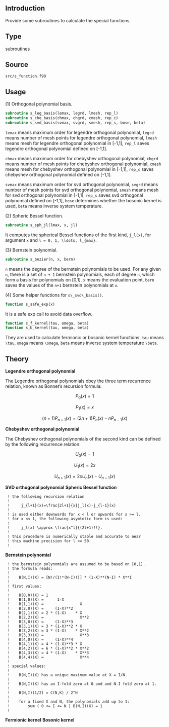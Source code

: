 ## Introduction

Provide some subroutines to calculate the special functions.

## Type

subroutines

## Source

`src/s_function.f90`

## Usage

(1) Orthogonal polynomial basis.

```fortran
subroutine s_leg_basis(lemax, legrd, lmesh, rep_l)
subroutine s_che_basis(chmax, chgrd, cmesh, rep_c)
subroutine s_svd_basis(svmax, svgrd, smesh, rep_s, bose, beta)
```

`lemax` means maximum order for legendre orthogonal polynomial, `legrd` means number of mesh points for legendre orthogonal polynomial, `lmesh` means mesh for legendre orthogonal polynomial in [-1,1], `rep_l` saves legendre orthogonal polynomial defined on [-1,1].

`chmax` means maximum order for chebyshev orthogonal polynomial, `chgrd` means number of mesh points for chebyshev orthogonal polynomial, `cmesh` means mesh for chebyshev orthogonal polynomial in [-1,1], `rep_c` saves chebyshev orthogonal polynomial defined on [-1,1].

`svmax` means maximum order for svd orthogonal polynomial, `svgrd` means number of mesh points for svd orthogonal polynomial, `smesh` means mesh for svd orthogonal polynomial in [-1,1], `rep_s` saves svd orthogonal polynomial defined on [-1,1], `bose` determines whether the bosonic kernel is used, `beta` means inverse system temperature.

(2) Spheric Bessel function.

```fortran
subroutine s_sph_jl(lmax, x, jl)
```

It computes the spherical Bessel functions of the first kind, ``j_l(x)``, for argument ``x`` and ``l = 0, 1, \ldots, l_{max}``.

(3) Bernstein polynomial.

```fortran
subroutine s_bezier(n, x, bern)
```

`n` means the degree of the bernstein polynomials to be used. For any given ``n``, there is a set of ``n + 1`` bernstein polynomials, each of degree ``n``, which form a basis for polynomials on [0,1]. `x` means the evaluation point. `bern` saves the values of the ``n+1`` bernstein polynomials at ``x``.

(4) Some helper functions for `s\_svd\_basis()`.

```fortran
function s_safe_exp(x)
```

It is a safe exp call to avoid data overflow.

```fortran
function s_f_kernel(tau, omega, beta)
function s_b_kernel(tau, omega, beta)
```

They are used to calculate fermionic or bosonic kernel functions. `tau` means ``\tau``, `omega` means ``\omega``, `beta` means inverse system temperature ``\beta``.

## Theory

**Legendre orthogonal polynomial**

The Legendre orthogonal polynomials obey the three term recurrence relation, known as Bonnet’s recursion formula:

```math
\begin{equation}
P_0(x) = 1
\end{equation}
```

```math
\begin{equation}
P_1(x) = x
\end{equation}
```

```math
\begin{equation}
(n+1) P_{n+1}(x) = (2n+1) P_n(x) - n P_{n-1}(x)
\end{equation}
```

**Chebyshev orthogonal polynomial**

The Chebyshev orthogonal polynomials of the second kind can be defined by the following recurrence relation:

```math
\begin{equation}
U_0(x) = 1
\end{equation}
```

```math
\begin{equation}
U_1(x) = 2x
\end{equation}
```

```math
\begin{equation}
U_{n+1}(x) = 2xU_n(x) - U_{n-1}(x)
\end{equation}
```

**SVD orthogonal polynomial**
**Spheric Bessel function**

     ! the following recursion relation
     !
     !     j_{l+1}(x)=\frac{2l+1}{x}j_l(x)-j_{l-1}(x)
     !
     ! is used either downwards for x < l or upwards for x >= l.
     ! for x << 1, the following asymtotic form is used:
     !
     !     j_l(x) \approx \frac{x^l}{(2l+1)!!}.
     !
     ! this procedure is numerically stable and accurate to near
     ! this machine precision for l <= 50.
     !

**Bernstein polynomial**

     ! the bernstein polynomials are assumed to be based on [0,1].
     ! the formula reads:
     !
     !    B(N,I)(X) = [N!/(I!*(N-I)!)] * (1-X)**(N-I) * X**I
     !
     ! first values:
     !
     !    B(0,0)(X) = 1
     !    B(1,0)(X) =      1-X
     !    B(1,1)(X) =                X
     !    B(2,0)(X) =     (1-X)**2
     !    B(2,1)(X) = 2 * (1-X)    * X
     !    B(2,2)(X) =                X**2
     !    B(3,0)(X) =     (1-X)**3
     !    B(3,1)(X) = 3 * (1-X)**2 * X
     !    B(3,2)(X) = 3 * (1-X)    * X**2
     !    B(3,3)(X) =                X**3
     !    B(4,0)(X) =     (1-X)**4
     !    B(4,1)(X) = 4 * (1-X)**3 * X
     !    B(4,2)(X) = 6 * (1-X)**2 * X**2
     !    B(4,3)(X) = 4 * (1-X)    * X**3
     !    B(4,4)(X) =                X**4
     !
     ! special values:
     !
     !    B(N,I)(X) has a unique maximum value at X = I/N.
     !
     !    B(N,I)(X) has an I-fold zero at 0 and and N-I fold zero at 1.
     !
     !    B(N,I)(1/2) = C(N,K) / 2^N
     !
     !    for a fixed X and N, the polynomials add up to 1:
     !        sum ( 0 <= I <= N ) B(N,I)(X) = 1
     !

**Fermionic kernel**
**Bosonic kernel**
